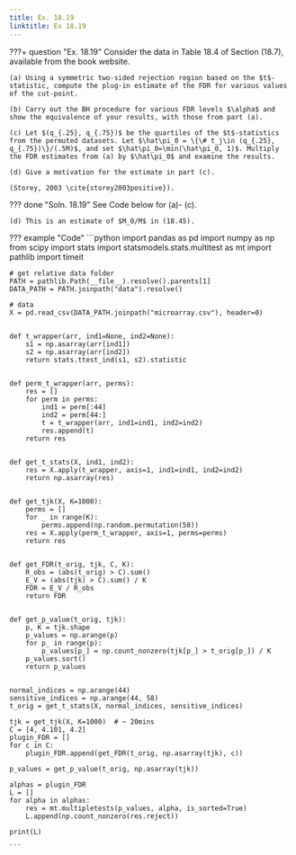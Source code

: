 ```yaml
---
title: Ex. 18.19
linktitle: Ex 18.19
---
```


???+ question "Ex. 18.19"
	Consider the data in Table 18.4 of Section (18.7), available from the book website. 

	(a) Using a symmetric two-sided rejection region based on the $t$-statistic, compute the plug-in estimate of the FDR for various values of the cut-point.
	
    (b) Carry out the BH procedure for various FDR levels $\alpha$ and show the equivalence of your results, with those from part (a).
	
    (c) Let $(q_{.25}, q_{.75})$ be the quartiles of the $t$-statistics from the permuted datasets. Let $\hat\pi_0 = \{\# t_j\in (q_{.25}, q_{.75})\}/(.5M)$, and set $\hat\pi_0=\min(\hat\pi_0, 1)$. Multiply the FDR estimates from (a) by $\hat\pi_0$ and examine the results.
	
    (d) Give a motivation for the estimate in part (c).

	(Storey, 2003 \cite{storey2003positive}).

??? done "Soln. 18.19"
    See Code below for (a)- (c).

    (d) This is an estimate of $M_0/M$ in (18.45).

??? example "Code"
    ```python
    import pandas as pd
    import numpy as np
    from scipy import stats
    import statsmodels.stats.multitest as mt
    import pathlib
    import timeit

    # get relative data folder
    PATH = pathlib.Path(__file__).resolve().parents[1]
    DATA_PATH = PATH.joinpath("data").resolve()

    # data
    X = pd.read_csv(DATA_PATH.joinpath("microarray.csv"), header=0)


    def t_wrapper(arr, ind1=None, ind2=None):
        s1 = np.asarray(arr[ind1])
        s2 = np.asarray(arr[ind2])
        return stats.ttest_ind(s1, s2).statistic


    def perm_t_wrapper(arr, perms):
        res = []
        for perm in perms:
            ind1 = perm[:44]
            ind2 = perm[44:]
            t = t_wrapper(arr, ind1=ind1, ind2=ind2)
            res.append(t)
        return res


    def get_t_stats(X, ind1, ind2):
        res = X.apply(t_wrapper, axis=1, ind1=ind1, ind2=ind2)
        return np.asarray(res)


    def get_tjk(X, K=1000):
        perms = []
        for _ in range(K):
            perms.append(np.random.permutation(58))
        res = X.apply(perm_t_wrapper, axis=1, perms=perms)
        return res


    def get_FDR(t_orig, tjk, C, K):
        R_obs = (abs(t_orig) > C).sum()
        E_V = (abs(tjk) > C).sum() / K
        FDR = E_V / R_obs
        return FDR


    def get_p_value(t_orig, tjk):
        p, K = tjk.shape
        p_values = np.arange(p)
        for p_ in range(p):
            p_values[p_] = np.count_nonzero(tjk[p_] > t_orig[p_]) / K
        p_values.sort()
        return p_values


    normal_indices = np.arange(44)
    sensitive_indices = np.arange(44, 58)
    t_orig = get_t_stats(X, normal_indices, sensitive_indices)

    tjk = get_tjk(X, K=1000)  # ~ 20mins
    C = [4, 4.101, 4.2]
    plugin_FDR = []
    for c in C:
        plugin_FDR.append(get_FDR(t_orig, np.asarray(tjk), c))

    p_values = get_p_value(t_orig, np.asarray(tjk))

    alphas = plugin_FDR
    L = []
    for alpha in alphas:
        res = mt.multipletests(p_values, alpha, is_sorted=True)
        L.append(np.count_nonzero(res.reject))

    print(L)
    
    ```